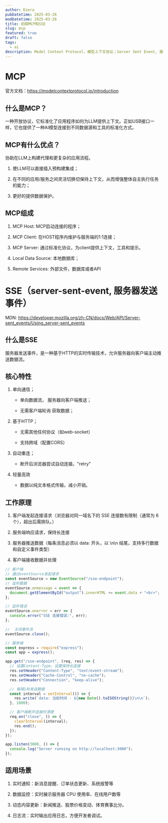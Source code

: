 ```yaml
---
author: Kiera
pubDatetime: 2025-03-26
modDatetime: 2025-03-26
title: 初探MCP和SSE
slug: mcp
featured: true
draft: false
tags:
  - ai
description: Model Context Protocol，模型上下文协议；Server Sent Event, 服务器发送事件。
---
```


# MCP

官方文档：https://modelcontextprotocol.io/introduction

## 什么是MCP？

一种开放协议，它标准化了应用程序如何为LLM提供上下文。正如USB接口一样，它也提供了一种AI模型连接到不同数据源和工具的标准化方式。

## MCP有什么优点？

协助在LLM上构建代理和更复杂的应用流程。

1. 使LLM可以直接插入预构建集成；

2. 在不同的应用/服务之间灵活切换切保持上下文，从而增强整体自主执行任务的能力；

3. 更好的提供数据保护。

## MCP组成

1. MCP Host: MCP启动连接的程序；

2. MCP Client: 在HOST程序内维护与服务端的1:1连接；

3. MCP Server: 通过标准化协议，为client提供上下文，工具和提示。

4. Local Data Source: 本地数据库；

5. Remote Services: 外部文件，数据库或者API

# SSE（server-sent-event, 服务器发送事件）

MDN: https://developer.mozilla.org/zh-CN/docs/Web/API/Server-sent_events/Using_server-sent_events

## 什么是SSE

服务器发送事件，是一种基于HTTP的实时传输技术，允许服务器向客户端主动推送数据流。

## 核心特性

1. 单向通信；

   - 单向数据流， 服务器向客户端推送；

   - 无需客户端轮询 获取数据；

2. 基于HTTP；

   - 无需其他任何协议（如web-socket）

   - 支持跨域（配置CORS）

3. 自动重连；

   - 断开后浏览器尝试自动连接。"retry"

4. 轻量高效

   - 数据以纯文本格式传输，减小开销。

## 工作原理

1. 客户端发起连接请求（浏览器对同一域名下的 SSE 连接数有限制（通常为 6 个），超出后需排队。）

2. 服务端响应请求，保持长连接

3. 服务器推送数据（每条消息必须以 data: 开头，以 \n\n 结尾，支持多行数据和自定义事件类型）

4. 客户端接收数据并处理

```js
// 客户端
// 通过eventSource发起请求
const eventSource = new EventSource("/sse-endpoint");
// 监听数据
eventSource.onmessage = event => {
  document.getElementById("output").innerHTML += event.data + "<br>";
};

// 监听错误
eventSource.onerror = err => {
  console.error("SSE 连接错误:", err);
};

//  关闭事件流
eventSource.close();

// 服务端
const express = require("express");
const app = express();

app.get("/sse-endpoint", (req, res) => {
  // 设置Content-Type，设置保持长连接
  res.setHeader("Content-Type", "text/event-stream");
  res.setHeader("Cache-Control", "no-cache");
  res.setHeader("Connection", "keep-alive");

  // 每隔1秒发送数据
  const interval = setInterval(() => {
    res.write(`data: 当前时间 - ${new Date().toISOString()}\n\n`);
  }, 1000);

  // 客户端断开连接时清理
  req.on("close", () => {
    clearInterval(interval);
    res.end();
  });
});

app.listen(3000, () => {
  console.log("Server running on http://localhost:3000");
});
```

## 适用场景

1. 实时通知：新消息提醒、订单状态更新、系统报警等

2. 数据监控：实时展示服务器 CPU 使用率、在线用户数等

3. 动态内容更新：新闻推送、股票价格变动、体育赛事比分。

4. 日志流：实时输出应用日志，方便开发者调试。
